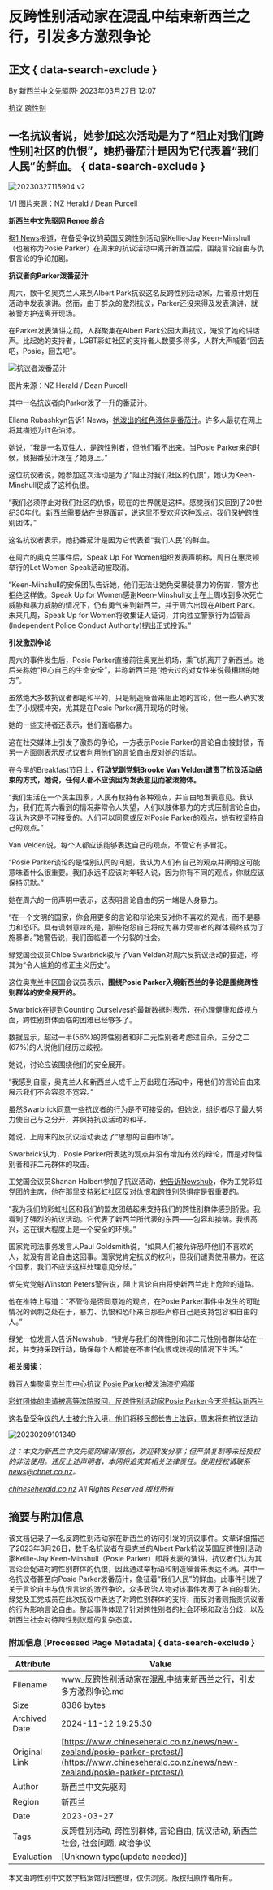 # 反跨性别活动家在混乱中结束新西兰之行，引发多方激烈争论

## 正文 { data-search-exclude }


By 新西兰中文先驱网· 2023年03月27日 12:07

[抗议](#) [跨性别](#)

## 一名抗议者说，她参加这次活动是为了“阻止对我们[跨性别]社区的仇恨”，她扔番茄汁是因为它代表着“我们人民”的鲜血。 { data-search-exclude }

![20230327115904 v2](https://static.chineseherald.co.nz/assets/Uploads/News/blog-83107/20230327115904-v2.png)

1/1 图片来源：NZ Herald / Dean Purcell

**新西兰中文先驱网 Renee 综合**

据[1 News](https://www.1news.co.nz/2023/03/27/mps-weigh-in-on-free-speech-debate-following-posie-parker-protests/)报道，在备受争议的英国反跨性别活动家Kellie-Jay Keen-Minshull（也被称为Posie Parker）在周末的抗议活动中离开新西兰后，围绕言论自由与仇恨言论的争论加剧。

**抗议者向Parker泼番茄汁**

周六，数千名奥克兰人来到Albert Park抗议这名反跨性别活动家，后者原计划在活动中发表演讲。然而，由于群众的激烈抗议，Parker还没来得及发表演讲，就被警方护送离开现场。

在Parker发表演讲之前，人群聚集在Albert Park公园大声抗议，淹没了她的讲话声。比起她的支持者，LGBT彩虹社区的支持者人数要多得多，人群大声喊着“回去吧，Posie，回去吧”。

![抗议者泼番茄汁](https://static.chineseherald.co.nz/assets/Uploads/News/blog-83107/20230327120033.png)

图片来源：NZ Herald / Dean Purcell

其中一名抗议者向Parker泼了一升的番茄汁。

Eliana Rubashkyn告诉1 News，[她泼出的红色液体是番茄汁](https://www.1news.co.nz/2023/03/25/posie-parker-rally-protester-explains-tomato-juice-throw/)。许多人最初在网上将其描述为红色油漆。

她说，“我是一名双性人，是跨性别者，但他们看不出来。当Posie Parker来的时候，我把番茄汁泼在了她身上。”

这位抗议者说，她参加这次活动是为了“阻止对我们社区的仇恨”，她认为Keen-Minshull促成了这种仇恨。

“我们必须停止对我们社区的仇恨，现在的世界就是这样。感觉我们又回到了20世纪30年代。新西兰需要站在世界面前，说这里不受欢迎这种观点。我们保护跨性别团体。”

这名抗议者表示，她扔番茄汁是因为它代表着“我们人民”的鲜血。

在周六的奥克兰事件后，Speak Up For Women组织发表声明称，周日在惠灵顿举行的Let Women Speak活动被取消。

“Keen-Minshull的安保团队告诉她，他们无法让她免受暴徒暴力的伤害，警方也拒绝这样做。Speak Up for Women感谢Keen-Minshull女士在上周收到多次死亡威胁和暴力威胁的情况下，仍有勇气来到新西兰，并于周六出现在Albert Park。未来几周，Speak Up for Women将收集证人证词，并向独立警察行为监管局(Independent Police Conduct Authority)提出正式投诉。”

**引发激烈争论**

周六的事件发生后，Posie Parker直接前往奥克兰机场，乘飞机离开了新西兰。她后来称她“担心自己的生命安全”，并称新西兰是“她去过的对女性来说最糟糕的地方”。

虽然绝大多数抗议者都是和平的，只是制造噪音来阻止她的言论，但一些人确实发生了小规模冲突，尤其是在Posie Parker离开现场的时候。

她的一些支持者还表示，他们面临暴力。

这在社交媒体上引发了激烈的争论，一方表示Posie Parker的言论自由被封锁，而另一方面则表示反抗议者利用他们的言论自由反对她的活动。

在今早的Breakfast节目上，**行动党副党魁Brooke Van Velden谴责了抗议活动结束的方式，她说，任何人都不应该因为发表意见而被泼物体。**

“我们生活在一个民主国家，人民有权持有各种观点，并自由地发表意见。我认为，我们在周六看到的情况非常令人失望，人们以肢体暴力的方式压制言论自由，我认为这是不可接受的。人们可以同意或反对Posie Parker的观点，她有权坚持自己的观点。”

Van Velden说，每个人都应该能够表达自己的观点，不管它有多冒犯。

“Posie Parker谈论的是性别认同的问题，我认为人们有自己的观点并阐明这可能意味着什么很重要。我们永远不应该对年轻人说，因为你有不同的观点，你就应该保持沉默。”

她在周六的一份声明中表示，这表明言论自由的另一端是人身暴力。

“在一个文明的国家，你会用更多的言论和辩论来反对你不喜欢的观点，而不是暴力和恐吓。具有讽刺意味的是，那些抱怨自己将成为暴力受害者的群体最终成为了施暴者。”她警告说，我们面临着一个分裂的社会。

绿党国会议员Chloe Swarbrick驳斥了Van Velden对周六反抗议活动的描述，称其为“令人尴尬的修正主义历史”。

这位奥克兰中区国会议员表示，**围绕Posie Parker入境新西兰的争论是围绕跨性别群体的安全展开的。**

Swarbrick在提到Counting Ourselves的最新数据时表示，在心理健康和歧视方面，跨性别群体面临的困难已经够多了。

数据显示，超过一半(56%)的跨性别者和非二元性别者考虑过自杀，三分之二(67%)的人说他们经历过歧视。

她说，讨论应该围绕他们的安全展开。

“我感到自豪，奥克兰人和新西兰人成千上万出现在活动中，用他们的言论自由来展示我们不会容忍不宽容。”

虽然Swarbrick同意一些抗议者的行为是不可接受的，但她说，组织者尽了最大努力使自己与之分开，并保持抗议活动的和平。

她说，上周末的反抗议活动表达了“思想的自由市场”。

Swarbrick认为，Posie Parker所表达的观点并没有增加有效的辩论，而是对跨性别者和非二元群体的攻击。

工党国会议员Shanan Halbert参加了抗议活动，[他告诉Newshub](https://www.newshub.co.nz/home/politics/2023/03/national-greens-act-labour-clash-over-posie-parker-s-rally-freedom-of-speech.html)，作为工党彩虹党团的主席，他在那里支持彩虹社区反对仇恨和跨性别恐惧症是很重要的。

“我为我们的彩虹社区和我们的盟友团结起来支持我们的跨性别群体感到骄傲。我看到了强烈的抗议活动。它代表了新西兰所代表的东西——包容和接纳。我很高兴，这在很大程度上是一个安全的环境。”

国家党司法事务发言人Paul Goldsmith说，“如果人们被允许恐吓他们不喜欢的人，就没有言论自由这回事。国家党肯定抗议的权利，但我们谴责使用暴力。在这个国家，我们不应该这样处理意见分歧。”

优先党党魁Winston Peters警告说，阻止言论自由将使新西兰走上危险的道路。

他在推特上写道：“不管你是否同意她的观点，在Posie Parker事件中发生的可耻情况的讽刺之处在于，暴力、仇恨和恐吓来自那些声称自己是支持包容和自由的人。”

绿党一位发言人告诉Newshub，“绿党与我们的跨性别和非二元性别者群体站在一起，并支持采取行动，确保每个人都能在不害怕仇恨或歧视的情况下生活。”

**相关阅读：**

[数百人集聚奥克兰市中心抗议 Posie Parker被泼油漆扔鸡蛋](https://www.chineseherald.co.nz/news/new-zealand/counter-protest/)

[彩虹团体的申请被高等法院驳回，反跨性别活动家Posie Parker今天将抵达新西兰](https://www.chineseherald.co.nz/news/new-zealand/fail-in-court/)

[这名备受争议的人士被允许入境，他们将移民部长告上法庭，周末将有抗议活动](https://www.chineseherald.co.nz/news/new-zealand/posie-parker-entry/)

![20230209101349](https://www.chineseherald.co.nz/assets/Uploads/News/blog-81867/20230209101349__ResizedImageWzYwMCwzMDBd.jpg)

_注：本文为新西兰中文先驱网编译/原创，欢迎转发分享；但严禁复制等未经授权的非法使用。违反上述声明者，本网将追究其相关法律责任。使用授权请联系[news@chnet.co.nz](mailto:news@chnet.co.nz)。_

_[chineseherald.co.nz](http://chineseherald.co.nz/) All Rights Reserved 版权所有_

## 摘要与附加信息

<!-- tcd_abstract -->
该文档记录了一名反跨性别活动家在新西兰的访问引发的抗议事件。文章详细描述了2023年3月26日，数千名抗议者在奥克兰的Albert Park抗议英国反跨性别活动家Kellie-Jay Keen-Minshull（Posie Parker）即将发表的演讲。抗议者们认为其言论会促进对跨性别群体的仇恨，因此通过举标语和制造噪音来表达不满。其中一名抗议者甚至向Posie Parker泼番茄汁，象征着“我们人民”的鲜血。此事件引发了关于言论自由与仇恨言论的激烈争论，众多政治人物对该事件发表了各自的看法。绿党及工党成员在此次抗议中表达了对跨性别群体的支持，而反对者则指责抗议者的行为影响言论自由。整起事件体现了针对跨性别者的社会环境和政治分歧，以及新西兰社会对待跨性别议题的复杂态度。
<!-- tcd_abstract_end -->

### 附加信息 [Processed Page Metadata] { data-search-exclude }

| Attribute       | Value                                  |
|-----------------|----------------------------------------|
| Filename        | www_反跨性别活动家在混乱中结束新西兰之行，引发多方激烈争论.md                             |
| Size            | 8386 bytes                           |
| Archived Date   | 2024-11-12 19:25:30                             |
| Original Link   | [https://www.chineseherald.co.nz/news/new-zealand/posie-parker-protest/](https://www.chineseherald.co.nz/news/new-zealand/posie-parker-protest/)                       |
| Author          | 新西兰中文先驱网                               |
| Region          | 新西兰                               |
| Date            | 2023-03-27                                 |
| Tags            | 反跨性别活动, 跨性别群体, 言论自由, 抗议活动, 新西兰社会, 社会问题, 政治争议                                 |
| Evaluation            | [Unknown type(update needed)]                                 |
<!-- tcd_table_end -->

本文由跨性别中文数字档案馆归档整理，仅供浏览。版权归原作者所有。
